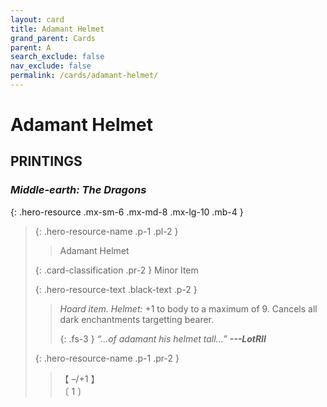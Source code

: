```yaml
---
layout: card
title: Adamant Helmet
grand_parent: Cards
parent: A
search_exclude: false
nav_exclude: false
permalink: /cards/adamant-helmet/
---
```


# Adamant Helmet


## PRINTINGS


### _Middle-earth: The Dragons_

{: .hero-resource .mx-sm-6 .mx-md-8 .mx-lg-10 .mb-4 }
> {: .hero-resource-name .p-1 .pl-2 }
> > <div class="card-mp"></div>
> > <div class="card-name">Adamant Helmet</div>
>
> {: .card-classification .pr-2 }
> Minor Item
>
> {: .hero-resource-text .black-text .p-2 }
> > _Hoard item._ _Helmet:_ +1 to body to a maximum of 9. Cancels all dark enchantments targetting bearer. 
> > 
> > {: .fs-3 } 
> > _“...of adamant his helmet tall...”_ ***---&#65279;LotRII*** 
> 
> {: .hero-resource-name .p-1 .pr-2 }
> > <div class="card-shield">【 &ndash;/+1 】</div>
> > <div class="card-corruption">〔 1 〕</div>
